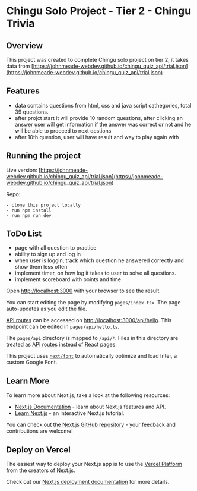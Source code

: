 # Chingu Solo Project - Tier 2 - Chingu Trivia

## Overview

This project was created to complete Chingu solo project on tier 2, it takes data from [https://johnmeade-webdev.github.io/chingu_quiz_api/trial.json](https://johnmeade-webdev.github.io/chingu_quiz_api/trial.json)

## Features

- data contains questions from html, css and java script cathegories, total 39 questions.
- after projct start it will provide 10 random questions, after clicking an answer user will get information if the answer was correct or not and he will be able to procced to next qestions
- after 10th question, user will have result and way to play again with

## Running the project

Live version: [https://johnmeade-webdev.github.io/chingu_quiz_api/trial.json](https://johnmeade-webdev.github.io/chingu_quiz_api/trial.json)

Repo:

```
- clone this project locally
- run npm install
- run npm run dev

```

## ToDo List

- page with all question to practice
- ability to sign up and log in
- when user is loggin, track which question he answered correctly and show them less often
- implement timer, on how log it takes to user to solve all questions.
- implement scoreboard with points and time

Open [http://localhost:3000](http://localhost:3000) with your browser to see the result.

You can start editing the page by modifying `pages/index.tsx`. The page auto-updates as you edit the file.

[API routes](https://nextjs.org/docs/api-routes/introduction) can be accessed on [http://localhost:3000/api/hello](http://localhost:3000/api/hello). This endpoint can be edited in `pages/api/hello.ts`.

The `pages/api` directory is mapped to `/api/*`. Files in this directory are treated as [API routes](https://nextjs.org/docs/api-routes/introduction) instead of React pages.

This project uses [`next/font`](https://nextjs.org/docs/basic-features/font-optimization) to automatically optimize and load Inter, a custom Google Font.

## Learn More

To learn more about Next.js, take a look at the following resources:

- [Next.js Documentation](https://nextjs.org/docs) - learn about Next.js features and API.
- [Learn Next.js](https://nextjs.org/learn) - an interactive Next.js tutorial.

You can check out [the Next.js GitHub repository](https://github.com/vercel/next.js/) - your feedback and contributions are welcome!

## Deploy on Vercel

The easiest way to deploy your Next.js app is to use the [Vercel Platform](https://vercel.com/new?utm_medium=default-template&filter=next.js&utm_source=create-next-app&utm_campaign=create-next-app-readme) from the creators of Next.js.

Check out our [Next.js deployment documentation](https://nextjs.org/docs/deployment) for more details.
